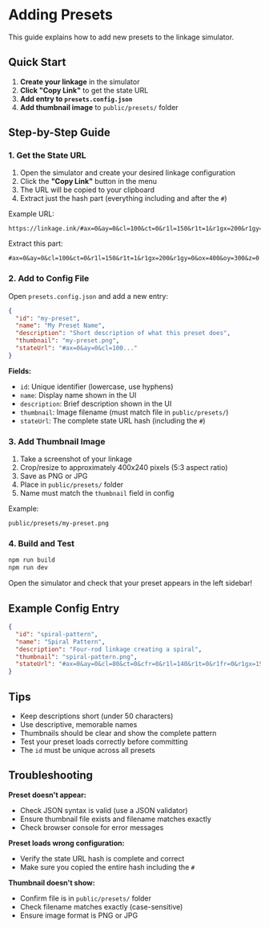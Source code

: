 # Adding Presets

This guide explains how to add new presets to the linkage simulator.

## Quick Start

1. **Create your linkage** in the simulator
2. **Click "Copy Link"** to get the state URL
3. **Add entry to `presets.config.json`**
4. **Add thumbnail image** to `public/presets/` folder

## Step-by-Step Guide

### 1. Get the State URL

1. Open the simulator and create your desired linkage configuration
2. Click the **"Copy Link"** button in the menu
3. The URL will be copied to your clipboard
4. Extract just the hash part (everything including and after the `#`)

Example URL:
```
https://linkage.ink/#ax=0&ay=0&cl=100&ct=0&r1l=150&r1t=1&r1gx=200&r1gy=0&ox=400&oy=300&z=0.8
```

Extract this part:
```
#ax=0&ay=0&cl=100&ct=0&r1l=150&r1t=1&r1gx=200&r1gy=0&ox=400&oy=300&z=0.8
```

### 2. Add to Config File

Open `presets.config.json` and add a new entry:

```json
{
  "id": "my-preset",
  "name": "My Preset Name",
  "description": "Short description of what this preset does",
  "thumbnail": "my-preset.png",
  "stateUrl": "#ax=0&ay=0&cl=100..."
}
```

**Fields:**
- `id`: Unique identifier (lowercase, use hyphens)
- `name`: Display name shown in the UI
- `description`: Brief description shown in the UI
- `thumbnail`: Image filename (must match file in `public/presets/`)
- `stateUrl`: The complete state URL hash (including the `#`)

### 3. Add Thumbnail Image

1. Take a screenshot of your linkage
2. Crop/resize to approximately 400x240 pixels (5:3 aspect ratio)
3. Save as PNG or JPG
4. Place in `public/presets/` folder
5. Name must match the `thumbnail` field in config

Example:
```
public/presets/my-preset.png
```

### 4. Build and Test

```bash
npm run build
npm run dev
```

Open the simulator and check that your preset appears in the left sidebar!

## Example Config Entry

```json
{
  "id": "spiral-pattern",
  "name": "Spiral Pattern",
  "description": "Four-rod linkage creating a spiral",
  "thumbnail": "spiral-pattern.png",
  "stateUrl": "#ax=0&ay=0&cl=80&ct=0&cfr=0&r1l=140&r1t=0&r1fr=0&r1gx=150&r1gy=0&r2l=100&r2t=0&r2fr=0&r2gx=80&r2gy=-120&r3l=110&r3t=1&r3fr=0&r3gx=-50&r3gy=-80&ox=400&oy=300&z=0.6&tc=%2300FF96&tw=4&rw=4&f=1&s=0&inv=0"
}
```

## Tips

- Keep descriptions short (under 50 characters)
- Use descriptive, memorable names
- Thumbnails should be clear and show the complete pattern
- Test your preset loads correctly before committing
- The `id` must be unique across all presets

## Troubleshooting

**Preset doesn't appear:**
- Check JSON syntax is valid (use a JSON validator)
- Ensure thumbnail file exists and filename matches exactly
- Check browser console for error messages

**Preset loads wrong configuration:**
- Verify the state URL hash is complete and correct
- Make sure you copied the entire hash including the `#`

**Thumbnail doesn't show:**
- Confirm file is in `public/presets/` folder
- Check filename matches exactly (case-sensitive)
- Ensure image format is PNG or JPG
